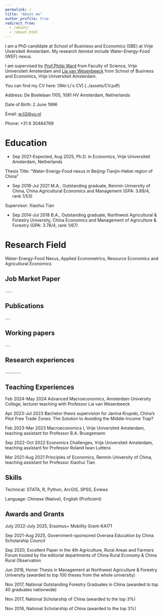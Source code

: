 ```yaml
---
permalink: /
title: "About me"
author_profile: true
redirect_from: 
  - /about/
  - /about.html
---
```


I am a PhD candidate at School of Businiess and Economics (SBE) at Vrije Uiversiteit Amsterdam. My research itenrest include Water-Energy-Food (WEF) nexus.

I am supervised by [Prof.Philip Ward](https://research.vu.nl/en/persons/philip-ward) from Faculty of Science, Vrije Universiteit Amsterdam and [Lia van Wesenbeeck](https://research.vu.nl/en/persons/lia-van-wesenbeeck) from School of Business and Economics, Vrije Universiteit Amsterdam.

You can find my CV here: [Wei Li's CV] (../assets/CV.pdf)

Address: De Boelelaan 1105, 1081 HV Amsterdam, Netherlands 

Date of Birth: 2 June 1996

Email: w.li2@vu.nl

Phone: +31 6 30484769

Education
======
- Sep 2021-Expected, Aug 2025, Ph.D. in Economics, Vrije Universiteit Amsterdam, Netherlands

Thesis Title: “Water-Energy-Food nexus in Beijing-Tianjin-Hebei region of China”

- Sep 2018-Jul 2021 M.A., Outstanding graduate, Renmin University of China, China Agricultural Economics and Management (GPA: 3.89/4, rank 1/53)

Supervisor: Xiaohui Tian

- Sep 2014-Jul 2018 B.A., Outstanding graduate, Northwest Agricultural & Forestry University, China Economics and Management of Agriculture & Forestry (GPA: 3.78/4, rank 1/67)

Research Field
======
Water-Energy-Food Nexus, Applied Econometrics, Resource Economics and Agricultural Economics

Job Market Paper
------
...... 

Publications
------
....

Working papers
------
....

Research experiences
------
.............

Teaching Experiences
------
Feb 2024-May 2024 Advanced Macroeconomics, Amsterdam University College, lecturer teaching with Professor Lia van Wesenbeeck

Apr 2023-Jul 2023 Bachelor thesis supervision for Janina Krupski, China’s Pilot Free Trade Zones: The Solution to Avoiding the Middle-Income Trap?

Feb 2023-Mar 2023 Macroeconomics I, Vrije Universiteit Amsterdam, teaching assistant for Professor B.A. Bruegemann

Sep 2022-Oct 2022 Economics Challenges, Vrije Universiteit Amsterdam, teaching assistant for Professor Roland Iwan Luttens

Mar 2021-Aug 2021 Principles of Economics, Renmin University of China, teaching assistant for Professor
Xiaohui Tian

Skills
------
Technical: STATA, R, Python, ArcGIS, SPSS, Eviews

Language: Chinese (Native), English (Proficient)

Awards and Grants
------
July 2022-July 2025, Erasmus+ Mobility Grant-KA171

Sep 2021-Aug 2025, Government-sponsored Oversea Education by China Scholarship Council

Sep 2020, Excellent Paper in the 4th Agriculture, Rural Areas and Farmers Forum hosted by the editorial departments of China Rural Economy & China Rural Observation

Jun 2018, Honor Thesis in Management at Northwest Agriculture & Forestry University (awarded to top 100 theses from the whole university)

Nov 2017, National Outstanding Forestry Graduates in China (awarded to top 40 graduates nationwide)

Nov 2017, National Scholarship of China (awarded to the top 3%)

Nov 2016, National Scholarship of China (awarded to the top 3%)


